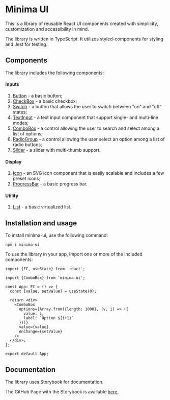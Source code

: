 # Minima UI

This is a library of reusable React UI components created with simplicity, customization and accessibility in mind.

The library is written in TypeScript. It utilizes styled-components for styling and Jest for testing.

## Components

The library includes the following components:

#### Inputs
1. [Button](https://asuetin.github.io/minima-ui/?path=/docs/components-inputs-button--basic) - a basic button;
2. [CheckBox](https://asuetin.github.io/minima-ui/?path=/docs/components-inputs-checkbox--basic) - a basic checkbox;
3. [Switch](https://asuetin.github.io/minima-ui/?path=/docs/components-inputs-switch--basic) - a button that allows the user to switch between "on" and "off" states;
4. [TextInput](https://asuetin.github.io/minima-ui/?path=/docs/components-inputs-textinput--basic) - a text input component that support single- and multi-line modes;
5. [ComboBox](https://asuetin.github.io/minima-ui/?path=/docs/components-inputs-combobox--basic) - a control allowing the user to search and select among a list of options;
6. [RadioGroup](https://asuetin.github.io/minima-ui/?path=/docs/components-inputs-radiogroup--basic) - a control allowing the user select an option among a list of radio buttons;
7. [Slider](https://asuetin.github.io/minima-ui/?path=/docs/components-inputs-slider--basic) - a slider with multi-thumb support.

#### Display
1. [Icon](https://asuetin.github.io/minima-ui/?path=/docs/components-display-icon--basic) - an SVG icon component that is easily scalable and includes a few preset icons;
2. [ProgressBar](https://asuetin.github.io/minima-ui/?path=/docs/components-display-progressbar--basic) - a basic progress bar.

#### Utility
1. [List](https://asuetin.github.io/minima-ui/?path=/docs/components-utility-list--basic) - a basic virtualized list.

## Installation and usage

To install minima-ui, use the following command:

	npm i minima-ui

To use the library in your app, import one or more of the included components:
```tsx
import {FC, useState} from 'react';

import {ComboBox} from 'minima-ui';

const App: FC = () => {
  const [value, setValue] = useState(0);

  return <div>
    <ComboBox
      options={Array.from({length: 1000}, (v, i) => ({
        value: i,
        label: `Option ${i+1}`
      }))}
      value={value}
      onChange={setValue}
    />
  </div>;
};

export default App;
```

## Documentation

The library uses Storybook for documentation.

The GitHub Page with the Storybook is available [here.](https://asuetin.github.io/minima-ui/?path=/docs/introduction--page)

